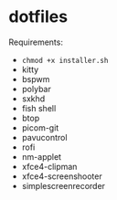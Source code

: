 # dotfiles
Requirements:
- `chmod +x installer.sh`
- kitty
- bspwm
- polybar
- sxkhd
- fish shell
- btop
- picom-git
- pavucontrol
- rofi
- nm-applet
- xfce4-clipman
- xfce4-screenshooter
- simplescreenrecorder
